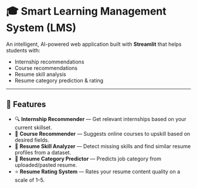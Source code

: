 # 🎓 Smart Learning Management System (LMS)

An intelligent, AI-powered web application built with **Streamlit** that helps students with:
- Internship recommendations
- Course recommendations
- Resume skill analysis
- Resume category prediction & rating

---

## 🚀 Features

- 🔍 **Internship Recommender** — Get relevant internships based on your current skillset.
- 📘 **Course Recommender** — Suggests online courses to upskill based on desired fields.
- 📄 **Resume Skill Analyzer** — Detect missing skills and find similar resume profiles from a dataset.
- 📂 **Resume Category Predictor** — Predicts job category from uploaded/pasted resume.
- ⭐ **Resume Rating System** — Rates your resume content quality on a scale of 1–5.



